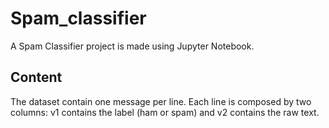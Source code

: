 # Spam_classifier
A Spam Classifier project is made using Jupyter Notebook. 

## Content
The dataset contain one message per line. Each line is composed by two columns: v1 contains the label (ham or spam) and v2 contains the raw text.
